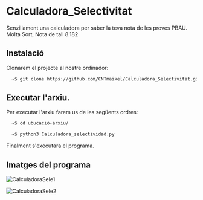 # Calculadora_Selectivitat
Senzillament una calculadora per saber la teva nota de les proves PBAU.
Molta Sort, Nota de tall 8.182



## Instalació

Clonarem el projecte al nostre ordinador:

```bash
  ~$ git clone https://github.com/CNTmaikel/Calculadora_Selectivitat.git
```
## Executar l'arxiu.

Per executar l'arxiu farem us de les següents ordres:

```bash
  ~$ cd ubucació-arxiu/
```

```bash
  ~$ python3 Calculadora_selectividad.py

```
Finalment s'executara el programa.

## Imatges del programa

![CalculadoraSele1](https://github.com/CNTmaikel/Calculadora_Selectivitat/assets/54858840/c71874c9-43a7-4c84-a5c2-a77e06d744da)

![CalculadoraSele2](https://github.com/CNTmaikel/Calculadora_Selectivitat/assets/54858840/c1657909-2a8e-4f5d-b4c0-93816b4bc338)





